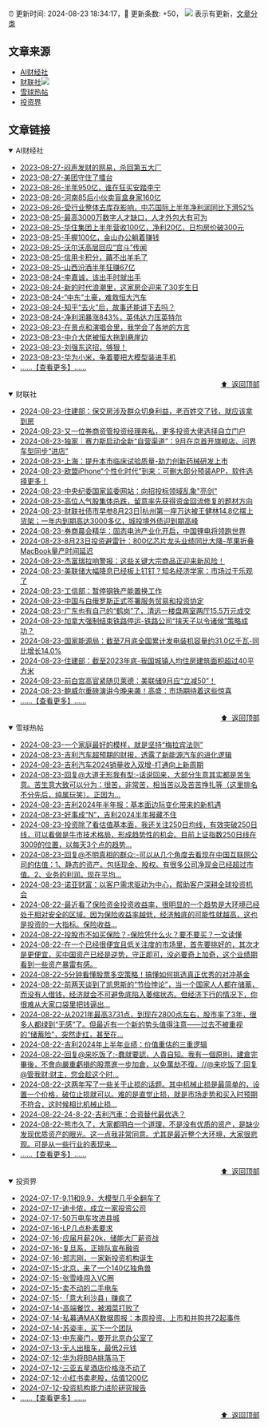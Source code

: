 ##

:alarm_clock: 更新时间: 2024-08-23 18:34:17，:rocket: 更新条数: +50， ![](/assets/dot.png) 表示有更新，[文章分类](/TAGS.md)

## 文章来源

- [AI财经社](#ai财经社)  
- [财联社](#财联社)![](/assets/dot.png)   
- [雪球热帖](#雪球热帖)  
- [投资界](#投资界)  

## 文章链接

<details open>
<summary id="ai财经社">
 AI财经社
</summary>


- [2023-08-27-闷声发财的网易，杀回第五大厂](https://www.aicaijing.com.cn/article/18610)  
- [2023-08-27-美团守住了擂台](https://www.aicaijing.com.cn/article/18611)  
- [2023-08-26-半年950亿，谁在狂买安踏李宁](https://www.aicaijing.com.cn/article/18607)  
- [2023-08-26-河南85后小伙卖盲盒身家160亿](https://www.aicaijing.com.cn/article/18608)  
- [2023-08-26-受行业整体去库存影响，中芯国际上半年净利润同比下滑52%](https://www.aicaijing.com.cn/article/18609)  
- [2023-08-25-最高3000万数字人才缺口，人才外包大有可为](https://www.aicaijing.com.cn/article/18601)  
- [2023-08-25-华住集团上半年营收100亿，净利20亿，日均房价破300元](https://www.aicaijing.com.cn/article/18602)  
- [2023-08-25-手握100亿，金山办公躺着赚钱](https://www.aicaijing.com.cn/article/18603)  
- [2023-08-25-沃尔沃高层回应“宫斗”传闻](https://www.aicaijing.com.cn/article/18604)  
- [2023-08-25-信用卡积分，薅不出羊毛了](https://www.aicaijing.com.cn/article/18605)  
- [2023-08-25-山西汾酒半年狂赚67亿](https://www.aicaijing.com.cn/article/18606)  
- [2023-08-24-李嘉诚，该出手时就出手](https://www.aicaijing.com.cn/article/18596)  
- [2023-08-24-新的时代浪潮里，这家房企迎来了30岁生日](https://www.aicaijing.com.cn/article/18597)  
- [2023-08-24-“中东”土豪，难救恒大汽车](https://www.aicaijing.com.cn/article/18598)  
- [2023-08-24-知乎“去火”后，故事还能讲下去吗？](https://www.aicaijing.com.cn/article/18599)  
- [2023-08-24-净利润暴涨843%，英伟达力压英特尔](https://www.aicaijing.com.cn/article/18600)  
- [2023-08-23-在景点和演唱会里，我学会了各地的方言](https://www.aicaijing.com.cn/article/18591)  
- [2023-08-23-中介大佬被恒大拖到悬崖边](https://www.aicaijing.com.cn/article/18592)  
- [2023-08-23-刘强东这招，够狠！](https://www.aicaijing.com.cn/article/18593)  
- [2023-08-23-华为小米，争着要把大模型装进手机](https://www.aicaijing.com.cn/article/18594)  
- [......【查看更多】......](/details/AI财经社.md)

<div align="right"><a href="#文章来源">⬆ &nbsp;返回顶部</a></div>
</details>

<details open>
<summary id="财联社">
 财联社
</summary>


- [2024-08-23-住建部：保交房涉及群众切身利益，老百姓交了钱，就应该拿到房](https://www.cls.cn/detail/1773741)  
- [2024-08-23-又一位券商资管投资经理奔私，更多投资大佬选择自立门户](https://www.cls.cn/detail/1773730)  
- [2024-08-23-独家｜赛力斯启动全新“自营渠道”：9月在京首开旗舰店、问界车型同步“进店”](https://www.cls.cn/detail/1773703)  
- [2024-08-23-上海：提升本市临床试验质量-助力创新药械研发上市](https://www.cls.cn/detail/1773674)  
- [2024-08-23-欧盟iPhone“个性化时代”到来：可删大部分预装APP，软件选择更多！](https://www.cls.cn/detail/1773588)  
- [2024-08-23-中央纪委国家监委网站：向招投标领域乱象"亮剑"](https://www.cls.cn/detail/1773567)  
- [2024-08-23-高位人气股集体杀跌，留意率先获得资金回流修复的题材方向](https://www.cls.cn/detail/1773536)  
- [2024-08-23-财联社债市早参8月23日|杭州第一座万达被王健林14.8亿摆上货架；一年内到期高达3000多亿，城投境外债迎到期高峰](https://www.cls.cn/detail/1773492)  
- [2024-08-23-券商晨会精华：固态电池产业化开启，中国锂电将领跑世界](https://www.cls.cn/detail/1773473)  
- [2024-08-23-8月23日投资避雷针：800亿芯片龙头业绩同比大降-苹果折叠MacBook量产时间延迟](https://www.cls.cn/detail/1773478)  
- [2024-08-23-杰富瑞拉响警报：这些关键大宗商品正迎来新风险！](https://www.cls.cn/detail/1773467)  
- [2024-08-23-美联储大幅降息已经板上钉钉？知名经济学家：市场过于乐观了](https://www.cls.cn/detail/1773479)  
- [2024-08-23-工信部：暂停钢铁产能置换工作](https://www.cls.cn/detail/1773533)  
- [2024-08-23-中国与白俄罗斯正式签署服务贸易和投资协定](https://www.cls.cn/detail/1773528)  
- [2024-08-23-广东也有自己的“鹤岗”了，清远一楼盘两室两厅15.5万元成交](https://www.cls.cn/detail/1773540)  
- [2024-08-23-加拿大强制结束铁路停运-铁路公司“挟天子以令诸侯”策略成功？](https://www.cls.cn/detail/1773549)  
- [2024-08-23-国家能源局：截至7月底全国累计发电装机容量约31.0亿千瓦-同比增长14.0%](https://www.cls.cn/detail/1773617)  
- [2024-08-23-住建部：截至2023年底-我国城镇人均住房建筑面积超过40平方米](https://www.cls.cn/detail/1773664)  
- [2024-08-23-前白宫高官紧随贝莱德：美联储9月应“立减50”！](https://www.cls.cn/detail/1773671)  
- [2024-08-23-鲍威尔重磅演讲今晚来袭！高盛：市场期待着这些惊喜](https://www.cls.cn/detail/1773673)  
- [......【查看更多】......](/details/财联社.md)

<div align="right"><a href="#文章来源">⬆ &nbsp;返回顶部</a></div>
</details>

<details open>
<summary id="雪球热帖">
 雪球热帖
</summary>


- [2024-08-23-一个家庭最好的模样，就是坚持“梅拉宾法则”](https://xueqiu.com/2524803655/302054351)  
- [2024-08-23-吉利汽车超预期的财报，透露了新能源汽车的进化逻辑](https://xueqiu.com/1950128274/302152869)  
- [2024-08-23-吉利汽车2024销量收入双增-打通向上新周期](https://xueqiu.com/1232792274/302134368)  
- [2024-08-23-回复@大道无形我有型:-话说回来，大部分生意其实都是苦生意。苦生意大致可以分为：很苦，非常苦，相当苦以及苦苦挣扎等（这里排名不分先后，纯属玩笑）。正因为...](https://xueqiu.com/1247347556/302053025)  
- [2024-08-23-吉利2024年半年报：基本面边际变化带来的新机遇](https://xueqiu.com/9210717241/302094212)  
- [2024-08-23-好事成“N”，吉利2024半年报藏不住](https://xueqiu.com/7003184502/302096082)  
- [2024-08-23-投资除了看估值基本面，我还关注250日均线，有效突破250日线，可以看做是牛市技术格局，形成趋势性的机会。目前上证指数250日线在3009的位置，以每天3个点的趋势...](https://xueqiu.com/6451611049/302055018)  
- [2024-08-23-回复@不明真相的群众:-可以从几个角度去看现在中国互联网公司的估值：1、静态的资产。包括现金、股权。有很多公司净现金已经超过市值。2、业务的利润。现在平均...](https://xueqiu.com/1955602780/302106391)  
- [2024-08-23-诺亚财富：以客户需求驱动为中心，帮助客户深耕全球投资机会](https://xueqiu.com/7255826520/302118073)  
- [2024-08-22-最近看了保险资金投资收益率，很明显的一个趋势是大环境已经处于相对安全的区域。因为保险收益率越低，经济触底的可能性就越高，这也是投资的一大指标。保险收益...](https://xueqiu.com/2496980475/301995492)  
- [2024-08-22-投股市不如买保险？-保险凭什么火？要不要买？一文读懂](https://xueqiu.com/9210717241/301989736)  
- [2024-08-22-在一个已经很便宜且低关注度的市场里，首先要挑好的，其次才是更便宜，买中国资产已经是逆势，守正即可，没必要奇上加奇，这个业绩期看到一些资产暴雷有感。](https://xueqiu.com/1965894836/301948814)  
- [2024-08-22-5分钟看懂股票多空策略！搞懂如何挑选真正优秀的对冲基金](https://xueqiu.com/1897851202/301952333)  
- [2024-08-22-前两天谈到了凯恩斯的“节俭悖论”，当一个国家人人都在储蓄，而没有人借钱，经济就会不可避免底陷入萎缩状态。但经济下行的情况下，你很难从大家口袋里把钱逼出...](https://xueqiu.com/1147978751/301948170)  
- [2024-08-22-从2021年最高3731点，到现在2800点左右，股市率了3年，很多人都绿到“无感”了。但最近有一个新的势头值得注意——过去不被重视的“储蓄险”，突然走红，甚至在...](https://xueqiu.com/7754027870/301930936)  
- [2024-08-22-吉利2024年上半年业绩：价值重估的三重逻辑](https://xueqiu.com/7754027870/301914957)  
- [2024-08-22-回复@来吃饭了:-蠢就要認，人貴自知。我有一個原則，建倉完畢後，不會向嚴重虧損的股票進一步加倉，以免萬劫不復。//@来吃饭了:回复@管我财:财主，您会趁这个时...](https://xueqiu.com/9650668145/301923627)  
- [2024-08-22-这两年写了一些关于止损的话题。其中机械止损是最简单的，设置一个价格，破位止损就可以。难的是直觉止损，就是市场走势和买入时预期不符合，这时候相比机械止损...](https://xueqiu.com/6286594726/301946768)  
- [2024-08-22-24-8-22-吉利汽車：合资替代最优选？](https://xueqiu.com/8772786299/301979871)  
- [2024-08-22-熊市久了，大家都明白一个道理，不是没有优质的资产，是缺少发现优质资产的眼光。这一点我非常同意。尤其是最近整个大环境，大家很悲观。可是从一些行业的表现来...](https://xueqiu.com/6195589551/302002613)  
- [......【查看更多】......](/details/雪球热帖.md)

<div align="right"><a href="#文章来源">⬆ &nbsp;返回顶部</a></div>
</details>

<details open>
<summary id="投资界">
 投资界
</summary>


- [2024-07-17-9.11和9.9，大模型几乎全翻车了](https://posts.careerengine.us/p/6697778c44726b29bffa3a09)  
- [2024-07-17-迪卡侬，成立一家投资公司](https://posts.careerengine.us/p/6697778c44726b29bffa3a01)  
- [2024-07-17-50万电车攻进县城](https://posts.careerengine.us/p/6697779c831e1d29eea44253)  
- [2024-07-16-LP几点朴素要求](https://posts.careerengine.us/p/669636a8720ed522248054dc)  
- [2024-07-16-应届月薪20k，储能大厂薪资战](https://posts.careerengine.us/p/669636a8720ed522248054d4)  
- [2024-07-16-复旦系，正排队宣布融资](https://posts.careerengine.us/p/66963699cb38e136a496986c)  
- [2024-07-16-郑志刚，一家新投资机构诞生](https://posts.careerengine.us/p/66963699cb38e136a4969874)  
- [2024-07-15-北京，来了一个140亿独角兽](https://posts.careerengine.us/p/6694db59a0c3ac562b61f9af)  
- [2024-07-15-张雪峰闯入VC圈](https://posts.careerengine.us/p/6694db59a0c3ac562b61f9b7)  
- [2024-07-15-卖不动的二手电车](https://posts.careerengine.us/p/6694db6836b2f1565d9b541a)  
- [2024-07-15-「意大利沙县」赚疯了](https://posts.careerengine.us/p/6694db6836b2f1565d9b5422)  
- [2024-07-14-高端餐饮，被湘菜打败了](https://posts.careerengine.us/p/6693862333c6e710d0bf9dc4)  
- [2024-07-14-私募通MAX数据周报：本周投资、上市和并购共72起事件](https://posts.careerengine.us/p/6693862333c6e710d0bf9dcc)  
- [2024-07-14-苏姿丰，买下一个团队](https://posts.careerengine.us/p/6693861481427510b2b9c123)  
- [2024-07-13-中东豪门，要开北京办公室了](https://posts.careerengine.us/p/66922794a876f80d113b51fe)  
- [2024-07-13-无人出租车，最低2元钱](https://posts.careerengine.us/p/669227b82202ae0dfac5d713)  
- [2024-07-12-华为将BBA挑落马下](https://posts.careerengine.us/p/6690a6c68082df14ead7eaac)  
- [2024-07-12-三亚五星酒店价格涨不动了](https://posts.careerengine.us/p/6690a6c68082df14ead7eaa4)  
- [2024-07-12-小红书卖老股，估值1200亿](https://posts.careerengine.us/p/6690a6b756b00014bcc00e8f)  
- [2024-07-12-投资机构能力进阶研究报告](https://posts.careerengine.us/p/6690a6b756b00014bcc00e87)  
- [......【查看更多】......](/details/投资界.md)

<div align="right"><a href="#文章来源">⬆ &nbsp;返回顶部</a></div>
</details>
